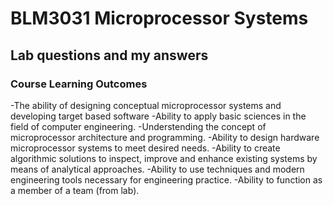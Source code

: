 # BLM3031 Microprocessor Systems
## Lab questions and my answers


### Course Learning Outcomes
-The ability of designing conceptual microprocessor systems and developing target based software
-Ability to apply basic sciences in the field of computer engineering.
-Understending the concept of microprocessor architecture and programming.
-Ability to design hardware microprocessor systems to meet desired needs.
-Ability to create algorithmic solutions to inspect, improve and enhance existing systems by means of analytical approaches.
-Ability to use techniques and modern engineering tools necessary for engineering practice.
-Ability to function as a member of a team (from lab).

